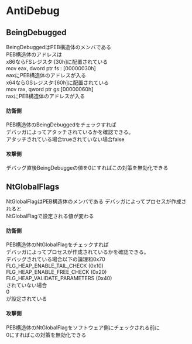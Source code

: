 # AntiDebug  
## BeingDebugged
BeingDebuggedはPEB構造体のメンバである  
PEB構造体のアドレスは  
x86ならFSレジスタ:[30h]に配置されている  
mov eax, dword ptr fs : [00000030h]  
eaxにPEB構造体のアドレスが入る  
x64ならGSレジスタ:[60h]に配置されている  
mov rax, qword ptr gs:[00000060h]  
raxにPEB構造体のアドレスが入る
#### 防衛側
PEB構造体のBeingDebuggedをチェックすれば  
デバッガによってアタッチされているかを確認できる。  
アタッチされている場合trueされていない場合false  
  
#### 攻撃側
デバッグ直後BeingDebuggeの値を0にすればこの対策を無効化できる  
## NtGlobalFlags  
NtGlobalFlagはPEB構造体のメンバである
デバッガによってプロセスが作成されると  
NtGlobalFlagで設定される値が変わる
#### 防衛側
PEB構造体のNtGlobalFlagをチェックすれば  
デバッガによってプロセスが作成されているかを確認できる。  
デバッグされている場合以下の論理和0x70  
FLG_HEAP_ENABLE_TAIL_CHECK (0x10)  
FLG_HEAP_ENABLE_FREE_CHECK (0x20)  
FLG_HEAP_VALIDATE_PARAMETERS (0x40)  
されていない場合  
0  
が設定されている
  
#### 攻撃側
PEB構造体のNtGlobalFlagをソフトウェア側にチェックされる前に  
0にすればこの対策を無効化できる
